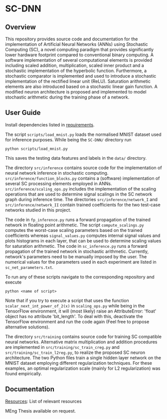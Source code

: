 # SC-DNN

## Overview
This repository provides source code and documentation for the implementation of Artificial Neural Networks (ANNs) using Stochastic Computing (SC), a novel computing paradigm that provides significantly lower hardware footprint compared to conventional binary computing. A software implementation of several computational elements is provided including scaled addition, multiplication, scaled inner product and a stochastic implementation of the hyperbolic function. Furthermore, a stochastic comparator is implemented and used to introduce a stochastic implementation of the rectified linear unit (ReLU). Saturation arithmetic elements are also introduced based on a stochastic linear gain function. A modified neuron architecture is proposed and implemented to model stochastic arithmetic during the training phase of a network.

## User Guide

Install dependencies listed in [requirements](https://github.com/adamosSol/SC-DNN/blob/master/requirements.txt). 

The script `scripts/load_mnist.py` loads the normalised MNIST dataset used for inference purposes. While being the `SC-DNN/` directory run 

    python scripts/load_mnist.py 

This saves the testing data features and labels in the `data/` directory. 

The directory `src/inference` contains source code for the implementation of neural network inference in stochastic computing. `src/inference/function_blocks.py` contains a (software) implementation of several SC processing elements employed in ANNs. `src/inference/scaling_ops.py` includes the implementation of the scaling operations that are used to determine signal scalings in the SC network graph during inference time. The directories `src/inference/network_I` and `src/inference/network_II` contain trained coefficients for the two test-case networks studied in this project. 

The code in `fp_inference.py` runs a forward propagation of the trained network in floating point arithmetic. The script `compute_scalings.py` computes the worst-case scaling parameters based on the trained coefficients whereas `signal_values.py` computes internal signal values and plots histograms in each layer, that can be used to determine scaling values for saturation arithmetic. The code in `sc_inference.py` runs a forward propagation of the trained network in stochastic arithmetic. Currently, network's parameters need to be manually imposed by the user. The numerical values for the parameters used in each experiment are listed in `sc_net_parameters.txt`. 

To run any of these scripts navigate to the corresponding repository and execute 

    python <name of script>
    
Note that if you try to execute a script that uses the function `scalar_next_int_power_of_2(x)` in `scaling_ops.py` while being in the TensorFlow environment, it will (most likely) raise an AttributeError: 'float' object has no attribute 'bit_length'. To deal with this, deactivate the TensorFlow environment and run the code again (Feel free to propose alternative solutions).  

The directory `src/training` contains source code for training SC compatible neural networks. Alternative matrix multiplication and addition procedures are implemented in `src/training/sc_train_creg.py` and `src/training/sc_train_l2reg.py`, to realize the proposed SC neuron architecture. The two Python files train a single hidden layer network on the MNIST dataset employing different regularization techniques. For these examples, an optimal regularization scale (mainly for L2 regularization) was found empirically. 

## Documentation
[Resources](https://github.com/adamosSol/SC-DNN/blob/master/docs/Resources.md): List of relevant resources

MEng Thesis available on request.  
